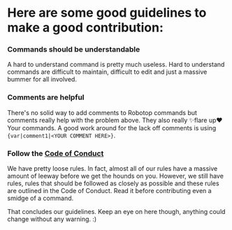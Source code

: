 # Here are some good guidelines to make a good contribution:

### Commands should be understandable
A hard to understand command is pretty much useless. Hard to understand commands are difficult to maintain, difficult to edit and just a massive bummer for all involved.

### Comments are helpful
There's no solid way to add comments to Robotop commands but comments really help with the problem above. They also really ✨flare up❤️ Your commands. A good work around for the lack off comments is using `{var|comment1|<YOUR COMMENT HERE>}`.

### Follow the [Code of Conduct][CoC]
[CoC]: https://github.com/toxicscientist/Better-Robotop/blob/master/CODE_OF_CONDUCT.md

We have pretty loose rules. In fact, almost all of our rules have a massive amount of leeway before we get the hounds on you. However, we still have rules, rules that should be followed as closely as possible and these rules are outlined in the Code of Conduct. Read it before contributing even a smidge of a command.

That concludes our guidelines. Keep an eye on here though, anything could change without any warning. :)
